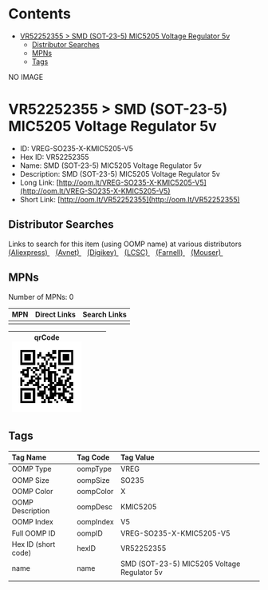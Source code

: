 



Contents
========

* [VR52252355 > SMD (SOT-23-5) MIC5205 Voltage Regulator 5v](#vr52252355--smd-sot-23-5-mic5205-voltage-regulator-5v)
	* [Distributor Searches](#distributor-searches)
	* [MPNs](#mpns)
	* [Tags](#tags)
  
NO IMAGE  
# VR52252355 > SMD (SOT-23-5) MIC5205 Voltage Regulator 5v

- ID: VREG-SO235-X-KMIC5205-V5
- Hex ID: VR52252355
- Name: SMD (SOT-23-5) MIC5205 Voltage Regulator 5v
- Description: SMD (SOT-23-5) MIC5205 Voltage Regulator 5v
- Long Link: [http://oom.lt/VREG-SO235-X-KMIC5205-V5](http://oom.lt/VREG-SO235-X-KMIC5205-V5)
- Short Link: [http://oom.lt/VR52252355](http://oom.lt/VR52252355)

## Distributor Searches
  
Links to search for this item (using OOMP name) at various distributors  
[(Aliexpress) ](https://www.aliexpress.com/wholesale?SearchText=1117SMD+SOT-23-5+MIC5205+Voltage+Regulator+5v)&nbsp;&nbsp;&nbsp;[(Avnet) ](https://www.avnet.com/shop/us/search/SMD+SOT-23-5+MIC5205+Voltage+Regulator+5v)&nbsp;&nbsp;&nbsp;[(Digikey) ](https://www.digikey.co.uk/en/products/result?s=SMD+SOT-23-5+MIC5205+Voltage+Regulator+5v)&nbsp;&nbsp;&nbsp;[(LCSC) ](https://www.lcsc.com/search?q=SMD+SOT-23-5+MIC5205+Voltage+Regulator+5v)&nbsp;&nbsp;&nbsp;[(Farnell) ](https://uk.farnell.com/search?st=SMD+SOT-23-5+MIC5205+Voltage+Regulator+5v)&nbsp;&nbsp;&nbsp;[(Mouser) ](https://www.mouser.com/c/?q=SMD+SOT-23-5+MIC5205+Voltage+Regulator+5v)&nbsp;&nbsp;&nbsp;
## MPNs
  
Number of MPNs: 0  

|MPN|Direct Links|Search Links|
| :--- | :--- | :--- |
||||
  

|qrCode<br>[![](https://raw.githubusercontent.com/oomlout/oomlout_OOMP_parts_V2/main/VREG/SO235/X/KMIC5205/V5/qrCode_140.png)](https://github.com/oomlout/oomlout_OOMP_parts_V2/tree/main/VREG/SO235/X/KMIC5205/V5/qrCode.png)||||
| :---: | :---: | :---: | :---: |

## Tags
  

|Tag Name|Tag Code|Tag Value|
| :--- | :--- | :--- |
|OOMP Type|oompType|VREG|
|OOMP Size|oompSize|SO235|
|OOMP Color|oompColor|X|
|OOMP Description|oompDesc|KMIC5205|
|OOMP Index|oompIndex|V5|
|Full OOMP ID|oompID|VREG-SO235-X-KMIC5205-V5|
|Hex ID (short code)|hexID|VR52252355|
|name|name|SMD (SOT-23-5) MIC5205 Voltage Regulator 5v|
||||
